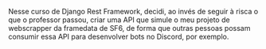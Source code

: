 Nesse curso de Django Rest Framework, decidi, ao invés de seguir à risca o que o professor passou, criar uma API que simule o meu projeto de webscrapper da framedata de SF6, de forma que outras pessoas possam consumir essa API para desenvolver bots no Discord, por exemplo.